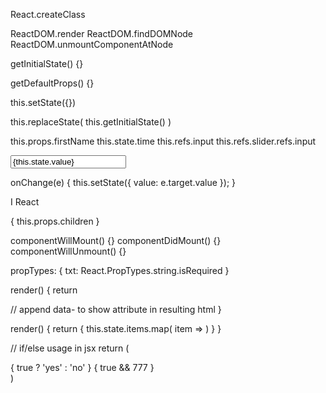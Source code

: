 
React.createClass

ReactDOM.render
ReactDOM.findDOMNode
ReactDOM.unmountComponentAtNode

getInitialState() {}

getDefaultProps() {}

this.setState({})

this.replaceState( this.getInitialState() )

this.props.firstName
this.state.time
this.refs.input
this.refs.slider.refs.input

<input value={this.state.value} onChange={this.onChange} />

onChange(e) {
    this.setState({ value: e.target.value });
}


<BButton>I <BHeart/> React</BButton>
<div>{ this.props.children }</div>


componentWillMount() {}
componentDidMount() {}
componentWillUnmount() {}

propTypes: {
    txt: React.PropTypes.string.isRequired
}

render() {
    return <div data-rendered="true"></div>                   // append data- to show attribute in resulting html
}

render() {
    return { this.state.items.map( item => <Element key={item.id} someData={item.value} /> ) }
}

// if/else usage in jsx
    return (<div>
        { true ? 'yes' : 'no' }
        { true && 777         }
    </div>)
